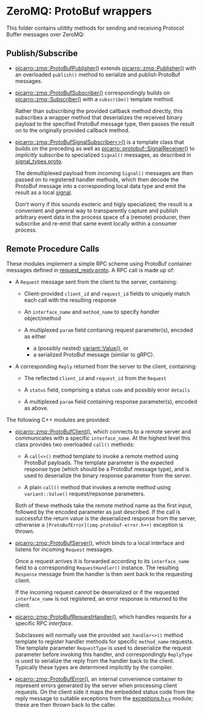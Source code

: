 ZeroMQ: ProtoBuf wrappers
=========================

This folder contains utiltity methods for sending and receiving Protocol Buffer messages over ZeroMQ:


Publish/Subscribe
-----------------

* [picarro::zmq::ProtoBufPublisher()](zmq-protobuf-publisher.h++) extends
  [picarro::zmq::Publisher()](../zmq-common/zmq-publisher.h++) with an overloaded
  `publish()` method to serialize and publish ProtoBuf messages.

* [picarro::zmq::ProtoBufSubscriber()](zmq-protobuf-subscriber.h++) correspondingly
  builds on [picarro::zmq::Subscriber()](../zmq-common/zmq-subscriber.h++) with a
  `subscribe()` template method.

  Rather than subscribing the provided callback method directly, this subscribes
  a wrapper method that deserializes the received binary payload to the
  specified ProtoBuf message type, then passes the result on to the originally
  provided callback method.

* [picarro::zmq::ProtoBufSignalSubscriber<>()](zmq-protobuf-signalsubscriber.h++) is
  a template class that builds on the preceding as well as
  [picarro::protobuf::SignalReceiver()](../../google/protobuf/protobuf-signal.h++) to
  *implicitly* subscribe to specialized `Signal()` messages, as described in
  [signal_types.proto](../../../../proto/signal_types.proto).

  The demultiplexed payload from incoming `Signal()` messages are then passed on
  to registered handler methods, which then decode the ProtoBuf message into a
  corresponding local data type and emit the result as a local
  [signal](../../../core/thread/signaltemplate.h++).

  Don't worry if this sounds esoteric and higly specialized; the result is a
  convenient and general way to transparently capture and publish arbitrary
  event data in the process space of a (remote) producer, then subscribe and
  re-emit that same event locally within a consumer process.


Remote Procedure Calls
----------------------

These modules implement a simple RPC scheme using ProtoBuf container messages
defined in [request_reply.proto](../../../../proto/request_reply.proto).  A RPC
call is made up of:

 * A `Request` message sent from the client to the server, containing:

   - Client-provided `client_id` and `request_id` fields to uniquely match each
     call with the resulting response

   - An `interface_name` and `method_name` to specify handler object/method

   - A multiplexed `param` field contianing request parameter(s), encoded as either
      - a (possibly nested) [variant::Value()](../../../core/types/variant-value.h++), or
      - a serialized ProtoBuf message (similar to gRPC).

 * A corresponding `Reply` returned from the server to the client, containing:

   - The reflected `client_id` and `request_id` from the `Request`

   - A `status` field, comprising a status `code` and possibly error `details`

   - A multiplexed `param` field containing response parameter(s), encoded as above.


The following C++ modules are provided:

* [picarro::zmq::ProtoBufClient()](zmq-protobuf-client.h++), which connects to a remote
  server and communicates with a specific `interface_name`. At the highest level
  this class provides two overloaded `call()` methods:

    - A `call<>()` method template to invoke a remote method using ProtoBuf
      payloads.  The template parameter is the expected response type (which
      should be a ProtoBuf message type), and is used to deserialize the binary
      response parameter from the server.

    - A plain `call()` method that invokes a remote method using
      `variant::Value()` request/repsonse parameters.

  Both of these methods take the remote method name as the first input, followed
  by the encoded parameter as just described.  If the call is successful the
  return value is the deserialized response from the server, otherwise a
  `[ProtoBufError](zmq-protobuf-error.h++)` exception is thrown.

* [picarro::zmq::ProtoBufServer()](zmq-protobuf-server.h++), which binds to a local
  interface and listens for incoming `Request` messages.

  Once a request arrives it is forwarded according to its `interface_name` field
  to a corresponding `RequestHandler()` instance. The resulting `Response`
  message from the handler is then sent back to the requesting client.

  If the incoming request cannot be deserialized or if the requested
  `interface_name` is not registered, an error response is returned to the
  client.

* [picarro::zmq::ProtoBufRequestHandler()](zmq-protobuf-requesthandler.h++), which
  handles requests for a specific RPC *interface*.

  Subclasses will normally use the provided `add_handler<>()` method template to
  register handler methods for specific `method_name` requests. The template
  parameter `RequestType` is used to deserialize the request parameter before
  invoking this handler, and correspondingly `ReplyType` is used to serialize
  the reply from the handler back to the client. Typically these types are
  determined implicitly by the compiler.

* [picarro::zmq::ProtoBufError()](zmq-protobuf-error.h++), an internal convenience
  container to represent errors generated by the server when processing client
  requests.  On the client side it maps the embedded status code from the reply
  message to suitable exceptions from the
  [exceptions.h++](../../../core/status/exceptions.h++) module; these are then
  thrown back to the caller.
